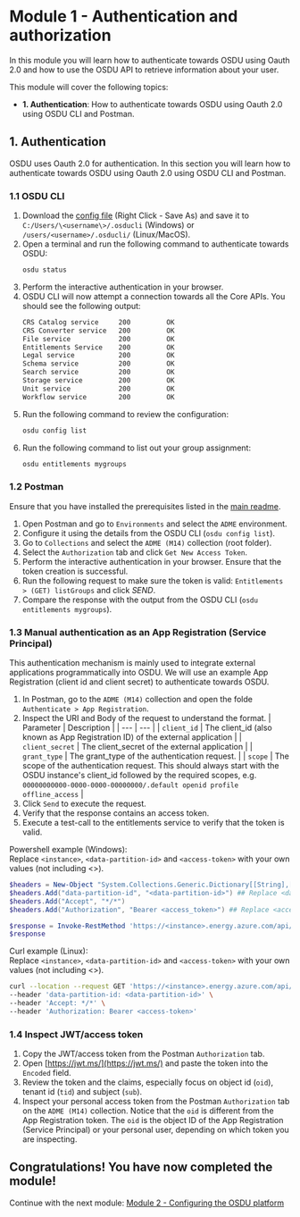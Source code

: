 # Module 1 - Authentication and authorization
In this module you will learn how to authenticate towards OSDU using Oauth 2.0 and how to use the OSDU API to retrieve information about your user.

This module will cover the following topics:
- **1. Authentication**: How to authenticate towards OSDU using Oauth 2.0 using OSDU CLI and Postman.

## 1. Authentication
OSDU uses Oauth 2.0 for authentication. In this section you will learn how to authenticate towards OSDU using Oauth 2.0 using OSDU CLI and Postman.

### 1.1 OSDU CLI
1. Download the [config file](./config?raw=1) (Right Click - Save As) and save it to `C:/Users/\<username\>/.osducli` (Windows) or `/users/<username>/.osducli/` (Linux/MacOS).
2. Open a terminal and run the following command to authenticate towards OSDU:
    ```bash
    osdu status
    ```
3. Perform the interactive authentication in your browser.    
4. OSDU CLI will now attempt a connection towards all the Core APIs. You should see the following output:
    ```bash
    CRS Catalog service     200         OK
    CRS Converter service   200         OK
    File service            200         OK
    Entitlements Service    200         OK
    Legal service           200         OK
    Schema service          200         OK
    Search service          200         OK
    Storage service         200         OK
    Unit service            200         OK
    Workflow service        200         OK
    ```
5. Run the following command to review the configuration:
    ```bash
    osdu config list
    ```
6. Run the following command to list out your group assignment:
    ```bash
    osdu entitlements mygroups
    ```

### 1.2 Postman
Ensure that you have installed the prerequisites listed in the [main readme](../../readme.md#preparations).

1. Open Postman and go to `Environments` and select the `ADME` environment.
2. Configure it using the details from the OSDU CLI (`osdu config list`).
3. Go to `Collections` and select the `ADME (M14)` collection (root folder).
4. Select the `Authorization` tab and click `Get New Access Token`.
5. Perform the interactive authentication in your browser. Ensure that the token creation is successful.
6. Run the following request to make sure the token is valid: `Entitlements > (GET) listGroups` and click *SEND*.
7. Compare the response with the output from the OSDU CLI (`osdu entitlements mygroups`).

### 1.3 Manual authentication as an App Registration (Service Principal)
This authentication mechanism is mainly used to integrate external applications programmatically into OSDU. We will use an example App Registration (client id and client secret) to authenticate towards OSDU.

1. In Postman, go to the `ADME (M14)` collection and open the folde `Authenticate > App Registration`.
2. Inspect the URI and Body of the request to understand the format.
| Parameter | Description |
| --- | --- |
| `client_id` | The client_id (also known as App Registration ID) of the external application |
| `client_secret` | The client_secret of the external application |
| `grant_type` | The grant_type of the authentication request. |
| `scope` | The scope of the authentication request. This should always start with the OSDU instance's client_id followed by the required scopes, e.g. `00000000000-0000-0000-00000000/.default openid profile offline_access` |
3. Click `Send` to execute the request.
4. Verify that the response contains an access token.
5. Execute a test-call to the entitlements service to verify that the token is valid.

Powershell example (Windows):<br> Replace `<instance>`, `<data-partition-id>` and `<access-token>` with your own values (not including <>). 
```powershell
$headers = New-Object "System.Collections.Generic.Dictionary[[String],[String]]"
$headers.Add("data-partition-id", "<data-partition-id>") ## Replace <data-partition-id> with your data partition id
$headers.Add("Accept", "*/*")
$headers.Add("Authorization", "Bearer <access_token>") ## Replace <access_token> with the access token from the response

$response = Invoke-RestMethod 'https://<instance>.energy.azure.com/api/entitlements/v2/groups' -Method 'GET' -Headers $headers ## Replace <instance> with your OSDU instance name
$response
```

Curl example (Linux):<br> Replace `<instance>`, `<data-partition-id>` and `<access-token>` with your own values (not including <>). 
```bash
curl --location --request GET 'https://<instance>.energy.azure.com/api/entitlements/v2/groups' \
--header 'data-partition-id: <data-partition-id>' \
--header 'Accept: */*' \
--header 'Authorization: Bearer <access-token>'
```

### 1.4 Inspect JWT/access token
1. Copy the JWT/access token from the Postman `Authorization` tab.
2. Open [https://jwt.ms/](https://jwt.ms/) and paste the token into the `Encoded` field.
3. Review the token and the claims, especially focus on object id (`oid`), tenant id (`tid`) and subject (`sub`).
4. Inspect your personal access token from the Postman `Authorization` tab on the `ADME (M14)` collection. Notice that the `oid` is different from the App Registration token. The `oid` is the object ID of the App Registration (Service Principal) or your personal user, depending on which token you are inspecting.

## Congratulations! You have now completed the module!
Continue with the next module: [Module 2 - Configuring the OSDU platform](../Module%202%20-%20Configuring%20the%20OSDU%20platform/)